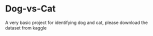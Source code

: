 # Dog-vs-Cat
A very basic project for identifying dog and cat, please download the dataset from kaggle
